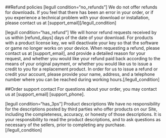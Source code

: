 
##Refund policies
[legull condition=“no_refunds”]
We do not offer refunds for downloads.  If you feel that there has been an error in your order, or if you experience a technical problem with your download or installation, please contact us at [support_email][/legull_condition]

[legull condition=“has_refund”]
We will honor refund requests received by us within [refund_days] days of the date of your download.  For products with a product license key, we will deactivate your key so that the software or game no longer works on your device. When requesting a refund, please contact us at [support_email], and provide a detailed reason for your request, and whether you would like your refund paid back according to the means of your original payment, or whether you would like us to issue a credit to you for a replacement product.  In order for us to issue a refund or credit your account, please provide your name, address, and a telephone number where you can be reached during working hours.[/legull_condition]

##Order support contact
For questions about your order, you may contact us at [support_email] [support_phone].

[legull condition=“has_3ps”]
Product descriptions
We have no responsibility for the descriptions posted by third parties who offer products on our Site, including the completeness, accuracy, or honesty of those descriptions.  It is your responsibility to read the product descriptions, and to ask questions as necessary of the sellers, prior to completing any purchase.[/legull_condition]
